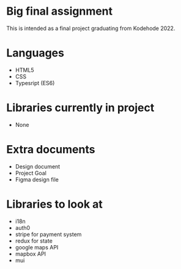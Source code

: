 # Big final assignment
This is intended as a final project graduating from Kodehode 2022.

# Languages
- HTML5
- CSS
- Typesript (ES6)

# Libraries currently in project
- None

# Extra documents
- Design document
 - Project Goal
 - Figma design file

# Libraries to look at
- i18n
- auth0
- stripe for payment system
- redux for state
- google maps API
- mapbox API
- mui
